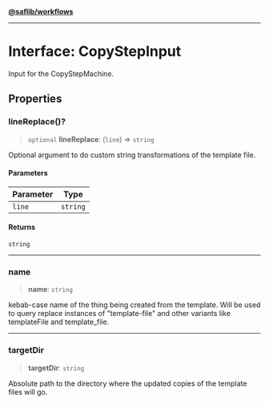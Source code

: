[**@saflib/workflows**](../index.md)

---

# Interface: CopyStepInput

Input for the CopyStepMachine.

## Properties

### lineReplace()?

> `optional` **lineReplace**: (`line`) => `string`

Optional argument to do custom string transformations of the template file.

#### Parameters

| Parameter | Type     |
| --------- | -------- |
| `line`    | `string` |

#### Returns

`string`

---

### name

> **name**: `string`

kebab-case name of the thing being created from the template. Will be used to query replace instances of "template-file" and other variants like templateFile and template_file.

---

### targetDir

> **targetDir**: `string`

Absolute path to the directory where the updated copies of the template files will go.
